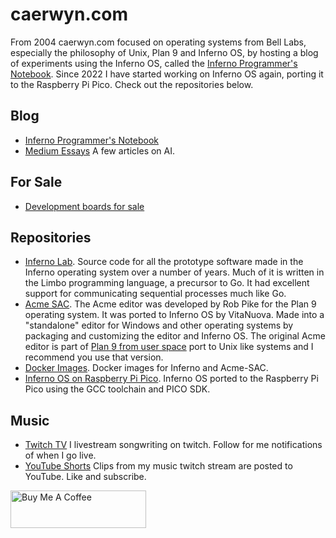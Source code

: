 # caerwyn.com

From 2004 caerwyn.com focused on operating systems from Bell Labs, especially the philosophy of Unix, Plan 9 and Inferno OS, by hosting a blog of experiments using the Inferno OS, called the [Inferno Programmer's Notebook](http://ipn.caerwyn.com).  Since 2022 I have started working on Inferno OS again, porting it to the Raspberry Pi Pico.  Check out the repositories below.

## Blog
* [Inferno Programmer's Notebook](http://ipn.caerwyn.com)
* [Medium Essays](https://medium.com/@caerwynj) A few articles on AI.

## For Sale
* [Development boards for sale](puter.md)

## Repositories
* [Inferno Lab](https://github.com/caerwynj/inferno-lab). Source code for all the prototype software made in the Inferno operating system over a number of years. Much of it is written in the Limbo programming language, a precursor to Go. It had excellent support for communicating sequential processes much like Go.
* [Acme SAC](https://github.com/caerwynj/acme-sac). The Acme editor was developed by Rob Pike for the Plan 9 operating system. It was ported to Inferno OS by VitaNuova.  Made into  a "standalone" editor for Windows and other operating systems by packaging and customizing the editor and Inferno OS. The original Acme editor is part of [Plan 9 from user space](https://9fans.github.io/plan9port/) port to Unix like systems and I recommend you use that version.
* [Docker Images](https://hub.docker.com/u/caerwyn). Docker images for Inferno and Acme-SAC.
* [Inferno OS on Raspberry Pi Pico](https://github.com/caerwynj/inferno-os/tree/pico).  Inferno OS ported to the Raspberry Pi Pico using the GCC toolchain and PICO SDK.

## Music
* [Twitch TV](https://www.twitch.tv/caerwynj) I livestream songwriting on twitch. Follow for me notifications of when I go live.
* [YouTube Shorts](https://www.youtube.com/@caerwy/shorts) Clips from my music twitch stream are posted to YouTube. Like and subscribe.


<a href="https://www.buymeacoffee.com/caerwyn" target="_blank"><img src="https://cdn.buymeacoffee.com/buttons/v2/default-yellow.png" alt="Buy Me A Coffee" style="height: 60px !important;width: 217px !important;" ></a>

